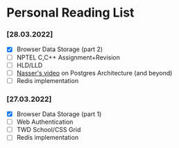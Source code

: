 # Personal Reading List

### [28.03.2022]

- [x] Browser Data Storage (part 2) 
- [ ] NPTEL C,C++ Assignment+Revision  
- [ ] HLD/LLD  
- [ ] [Nasser's video](https://www.youtube.com/watch?v=Q56kljmIN14) on Postgres Architecture (and beyond) 
- [ ] Redis implementation    

### [27.03.2022]

- [x] Browser Data Storage (part 1) 
- [ ] Web Authentication  
- [ ] TWD School/CSS Grid  
- [ ] Redis implementation
